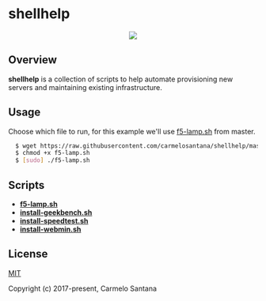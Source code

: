 # shellhelp

<p align="center">
<img src="https://github-shellhelp.s3.amazonaws.com/f5-lamp-640.gif" />
</p>

## Overview

**shellhelp** is a collection of scripts to help automate provisioning new servers and maintaining existing infrastructure.

## Usage
Choose which file to run, for this example we'll use [f5-lamp.sh](https://raw.githubusercontent.com/carmelosantana/shellhelp/master/f5-lamp.sh) from master.

``` bash
  $ wget https://raw.githubusercontent.com/carmelosantana/shellhelp/master/f5-lamp.sh
  $ chmod +x f5-lamp.sh
  $ [sudo] ./f5-lamp.sh
```

## Scripts
* [**f5-lamp.sh**](https://raw.githubusercontent.com/carmelosantana/shellhelp/master/f5-lamp.sh)
* [**install-geekbench.sh**](https://raw.githubusercontent.com/carmelosantana/shellhelp/master/install-geekbench.sh)
* [**install-speedtest.sh**](https://raw.githubusercontent.com/carmelosantana/shellhelp/master/install-speedtest.sh)
* [**install-webmin.sh**](https://raw.githubusercontent.com/carmelosantana/shellhelp/master/install-webmin.sh)

## License
[MIT](http://opensource.org/licenses/MIT)

Copyright (c) 2017-present, Carmelo Santana
